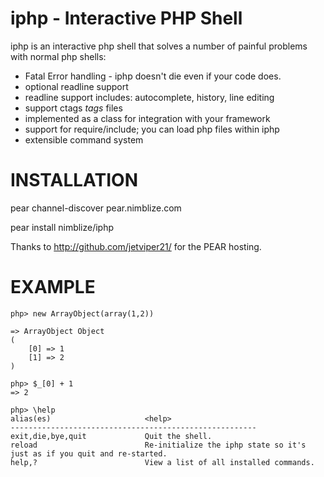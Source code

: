 iphp - Interactive PHP Shell
============================
iphp is an interactive php shell that solves a number of painful problems with normal php shells:

* Fatal Error handling - iphp doesn't die even if your code does.
* optional readline support
* readline support includes: autocomplete, history, line editing
* support ctags *tags* files
* implemented as a class for integration with your framework
* support for require/include; you can load php files within iphp
* extensible command system

INSTALLATION
============

pear channel-discover pear.nimblize.com

pear install nimblize/iphp

Thanks to http://github.com/jetviper21/ for the PEAR hosting.

EXAMPLE
=======

    php> new ArrayObject(array(1,2))
    
    => ArrayObject Object
    (
        [0] => 1
        [1] => 2
    )
    
    php> $_[0] + 1
    => 2

    php> \help 
    alias(es)                     <help>
    -------------------------------------------------------
    exit,die,bye,quit             Quit the shell.
    reload                        Re-initialize the iphp state so it's just as if you quit and re-started.
    help,?                        View a list of all installed commands.
